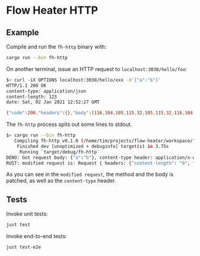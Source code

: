 # Flow Heater HTTP

## Example

Compile and run the `fh-http` binary with:

```bash
cargo run --bin fh-http
```

On another terminal, issue an HTTP request to `localhost:3030/hello/foo`:

```bash
$> curl -iX OPTIONS localhost:3030/hello/xxx -d'{"a":"b"}'                                                                                0 < 13:51:42
HTTP/1.1 200 OK
content-type: application/json
content-length: 123
date: Sat, 02 Jan 2021 12:52:27 GMT

{"code":200,"headers":{},"body":[116,104,105,115,32,105,115,32,116,104,101,32,112,97,116,99,104,101,100,32,98,111,100,121]}
```

The `fh-http` process spits out some lines to stdout.
```bash
$> cargo run --bin fh-http                                                                                130 < 13:52:20
   Compiling fh-http v0.1.0 (/home/tim/projects/flow-heater/workspace/fh-http)
    Finished dev [unoptimized + debuginfo] target(s) in 3.75s
     Running `target/debug/fh-http`
DENO: Got request body: {"a":"b"}, content-type header: application/x-www-form-urlencoded, method: OPTIONS
RUST: modified request is: Request { headers: {"content-length": "9", "user-agent": "curl/7.58.0", "accept": "*/*", "content-type": "application/json", "host": "localhost:3030"}, body: "this is the patched body", method: "POST", path: "/hello/xxx", query: "" }
```

As you can see in the `modified request`, the method and the body is patched, as well as the `content-type` header.


## Tests
Invoke unit tests:
```bash
just test
```

Invoke end-to-end tests:
```bash
just test-e2e
```
